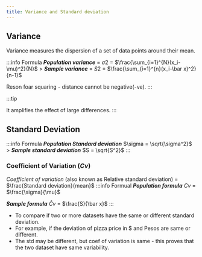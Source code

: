 ```yaml
---
title: Variance and Standard deviation
---
```


## Variance



Variance measures the dispersion of a set of data points around their mean. 

:::info Formula
***Population variance*** = *σ*2 = $\frac{\sum_{i=1}^{N}(x_i-\mu)^2}{N}$ > ***Sample variance*** = *S*2 = $\frac{\sum_{i=1}^{n}(x_i-\bar x)^2}{n-1}$

Reson foar squaring - distance cannot be negative(-ve).
:::

:::tip


It amplifies the effect of large differences.
:::

## Standard Deviation

:::info Formula 
***Population Standard deviation*** $\sigma = \sqrt{\sigma^2}$ > ***Sample standard deviation*** $S = \sqrt{S^2}$
:::

### Coefficient of Variation (*Cv*)

*Coefficient of variation* (also known as Relative standard deviation) = $\frac{Standard deviation}{mean}$ 
:::info Formual
 ***Population formula*** *Cv* = $\frac{\sigma}{\mu}$ 
 
***Sample formula*** *Ĉv* = $\frac{S}{\bar x}$
:::

- To compare if two or more datasets have the same or different standard deviation.
- For example, if the deviation of pizza price in $ and Pesos are same or different.
- The std may be different, but coef of variation is same - this proves that the two dataset have same variability.